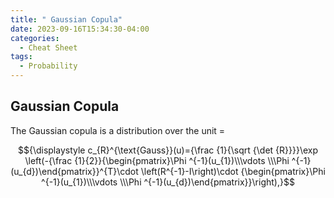 ```yaml
---
title: " Gaussian Copula"
date: 2023-09-16T15:34:30-04:00
categories:
  - Cheat Sheet
tags:
  - Probability
---
```


## Gaussian Copula

The Gaussian copula is a distribution over the unit =

$${\displaystyle c_{R}^{\text{Gauss}}(u)={\frac {1}{\sqrt {\det {R}}}}\exp \left(-{\frac {1}{2}}{\begin{pmatrix}\Phi ^{-1}(u_{1})\\\vdots \\\Phi ^{-1}(u_{d})\end{pmatrix}}^{T}\cdot \left(R^{-1}-I\right)\cdot {\begin{pmatrix}\Phi ^{-1}(u_{1})\\\vdots \\\Phi ^{-1}(u_{d})\end{pmatrix}}\right),}$$